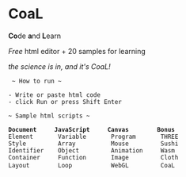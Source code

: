 # CoaL
**Co**de **a**nd **L**earn

*Free* html editor + 20 samples for learning

*the science is in, and it's CoaL!*

<pre><code> ~ How to run ~

- Write or paste html code
- click Run or press Shift Enter

~ Sample html scripts ~

<b>Document     JavaScript     Canvas        Bonus </b>
Element       Variable       Program       THREE
Style         Array          Mouse         Sushi
Identifier    Object         Animation     Wasm
Container     Function       Image         Cloth
Layout        Loop           WebGL         CoaL </code> </pre>
